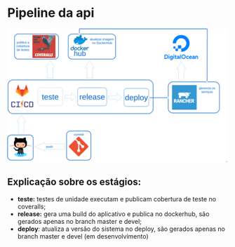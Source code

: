 # Pipeline da api

![pipeline](pipelineapi.png)

## Explicação sobre os estágios:

* **teste:** testes de unidade executam e publicam cobertura de teste no coveralls; 
* **release:** gera uma build do aplicativo e publica no dockerhub, são gerados apenas no branch master e devel; 
* **deploy**: atualiza a versão do sistema no deploy, são gerados apenas no branch master e devel (em desenvolvimento)